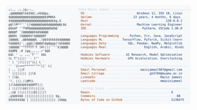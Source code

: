 <picture>
  <source srcset="https://raw.githubusercontent.com/mmazinjameel/mmazinjameel/main/dark_mode.svg?v=1741661427" media="(prefers-color-scheme: dark)">
  <img src="https://raw.githubusercontent.com/mmazinjameel/mmazinjameel/main/light_mode.svg?v=1741661427">
</picture>
